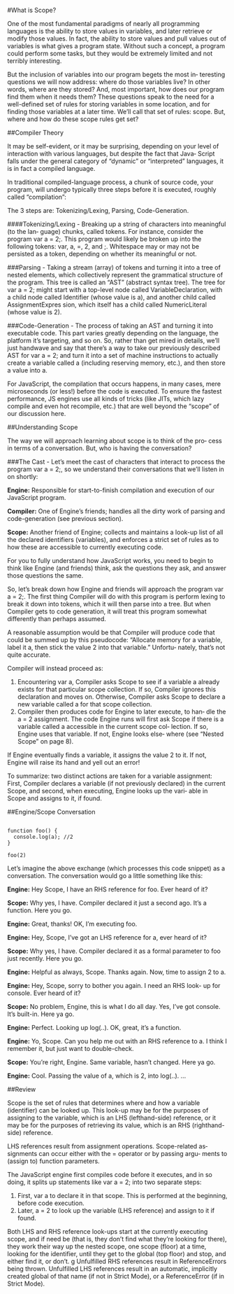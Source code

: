 #What is Scope?

One of the most fundamental paradigms of nearly all programming languages is the ability to store values in variables, and later retrieve or modify those values. In fact, the ability to store values and pull values out of variables is what gives a program state.
Without such a concept, a program could perform some tasks, but they would be extremely limited and not terribly interesting.

But the inclusion of variables into our program begets the most in‐ teresting questions we will now address: where do those variables live? In other words, where are they stored? And, most important, how does our program find them when it needs them?
These questions speak to the need for a well-defined set of rules for storing variables in some location, and for finding those variables at a later time. We’ll call that set of rules: scope. But, where and how do these scope rules get set?

##Compiler Theory

It may be self-evident, or it may be surprising, depending on your level of interaction with various languages, but despite the fact that Java‐ Script falls under the general category of “dynamic” or “interpreted” languages, it is in fact a compiled language. 

In traditional compiled-language process, a chunk of source code, your program, will undergo typically three steps before it is executed, roughly called “compilation”:

The 3 steps are: Tokenizing/Lexing, Parsing, Code-Generation.

####Tokenizing/Lexing - 
Breaking up a string of characters into meaningful (to the lan‐ guage) chunks, called tokens. For instance, consider the program var a = 2;. This program would likely be broken up into the following tokens: var, a, =, 2, and ;. Whitespace may or may not be persisted as a token, depending on whether its meaningful or not.

###Parsing -
Taking a stream (array) of tokens and turning it into a tree of nested elements, which collectively represent the grammatical structure of the program. This tree is called an “AST” (abstract syntax tree).
The tree for var a = 2; might start with a top-level node called VariableDeclaration, with a child node called Identifier (whose value is a), and another child called AssignmentExpres sion, which itself has a child called NumericLiteral (whose value is 2).

###Code-Generation - 
The process of taking an AST and turning it into executable code. This part varies greatly depending on the language, the platform it’s targeting, and so on.
So, rather than get mired in details, we’ll just handwave and say that there’s a way to take our previously described AST for var a = 2; and turn it into a set of machine instructions to actually create a variable called a (including reserving memory, etc.), and then store a value into a.

For JavaScript, the compilation that occurs happens, in many cases, mere microseconds (or less!) before the code is executed. To ensure the fastest performance, JS engines use all kinds of tricks (like JITs, which lazy compile and even hot recompile, etc.) that are well beyond the “scope” of our discussion here.


##Understanding Scope

The way we will approach learning about scope is to think of the pro‐ cess in terms of a conversation. But, who is having the conversation?

###The Cast - 
Let’s meet the cast of characters that interact to process the program var a = 2;, so we understand their conversations that we’ll listen in on shortly:

**Engine:**
  Responsible for start-to-finish compilation and execution of our JavaScript program.

**Compiler:**
  One of Engine’s friends; handles all the dirty work of parsing and code-generation (see previous section).

**Scope:**
  Another friend of Engine; collects and maintains a look-up list of all the declared identifiers (variables), and enforces a strict set of rules as to how these are accessible to currently executing code.

For you to fully understand how JavaScript works, you need to begin to think like Engine (and friends) think, ask the questions they ask, and answer those questions the same.

So, let’s break down how Engine and friends will approach the program var a = 2;.
The first thing Compiler will do with this program is perform lexing to break it down into tokens, which it will then parse into a tree. But when Compiler gets to code generation, it will treat this program somewhat differently than perhaps assumed.

A reasonable assumption would be that Compiler will produce code that could be summed up by this pseudocode: “Allocate memory for a variable, label it a, then stick the value 2 into that variable.” Unfortu‐ nately, that’s not quite accurate.

Compiler will instead proceed as:
1. Encountering var a, Compiler asks Scope to see if a variable a already exists for that particular scope collection. If so, Compiler ignores this declaration and moves on. Otherwise, Compiler asks Scope to declare a new variable called a for that scope collection.
2. Compiler then produces code for Engine to later execute, to han‐ dle the a = 2 assignment. The code Engine runs will first ask Scope if there is a variable called a accessible in the current scope col‐ lection. If so, Engine uses that variable. If not, Engine looks else‐ where (see “Nested Scope” on page 8).

If Engine eventually finds a variable, it assigns the value 2 to it. If not, Engine will raise its hand and yell out an error!

To summarize: two distinct actions are taken for a variable assignment: First, Compiler declares a variable (if not previously declared) in the current Scope, and second, when executing, Engine looks up the vari‐ able in Scope and assigns to it, if found.

##Engine/Scope Conversation

```JS

function foo() {
  console.log(a); //2
}

foo(2)

```
Let’s imagine the above exchange (which processes this code snippet) as a conversation. The conversation would go a little something like this:

**Engine:** Hey Scope, I have an RHS reference for foo. Ever heard of it? 

**Scope:** Why yes, I have. Compiler declared it just a second ago. It’s a
function. Here you go.

**Engine:** Great, thanks! OK, I’m executing foo.

**Engine:** Hey, Scope, I’ve got an LHS reference for a, ever heard of it?

**Scope:** Why yes, I have. Compiler declared it as a formal parameter to foo just recently. Here you go.

**Engine:** Helpful as always, Scope. Thanks again. Now, time to assign 2 to a.

**Engine:** Hey, Scope, sorry to bother you again. I need an RHS look- up for console. Ever heard of it?

**Scope:** No problem, Engine, this is what I do all day. Yes, I’ve got console. It’s built-in. Here ya go.

**Engine:** Perfect. Looking up log(..). OK, great, it’s a function. 

**Engine:** Yo, Scope. Can you help me out with an RHS reference to a.
I think I remember it, but just want to double-check.

**Scope:** You’re right, Engine. Same variable, hasn’t changed. Here ya go.

**Engine:** Cool. Passing the value of a, which is 2, into log(..). ...

##Review

Scope is the set of rules that determines where and how a variable (identifier) can be looked up. This look-up may be for the purposes of assigning to the variable, which is an LHS (lefthand-side) reference, or it may be for the purposes of retrieving its value, which is an RHS (righthand-side) reference.

LHS references result from assignment operations. Scope-related as‐ signments can occur either with the = operator or by passing argu‐ ments to (assign to) function parameters.

The JavaScript engine first compiles code before it executes, and in so doing, it splits up statements like var a = 2; into two separate steps:
1. First, var a to declare it in that scope. This is performed at the beginning, before code execution.
2. Later, a = 2 to look up the variable (LHS reference) and assign to it if found.

Both LHS and RHS reference look-ups start at the currently executing scope, and if need be (that is, they don’t find what they’re looking for there), they work their way up the nested scope, one scope (floor) at a time, looking for the identifier, until they get to the global (top floor) and stop, and either find it, or don’t.
g
Unfulfilled RHS references result in ReferenceErrors being thrown. Unfulfilled LHS references result in an automatic, implicitly created global of that name (if not in Strict Mode), or a ReferenceError (if in Strict Mode).




















